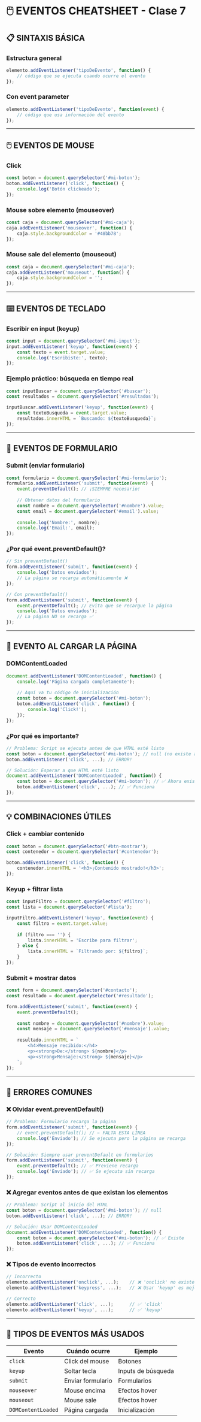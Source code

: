 # 🖱️ EVENTOS CHEATSHEET - Clase 7

## 📋 SINTAXIS BÁSICA

### **Estructura general**
```javascript
elemento.addEventListener('tipoDeEvento', function() {
    // código que se ejecuta cuando ocurre el evento
});
```

### **Con event parameter**
```javascript
elemento.addEventListener('tipoDeEvento', function(event) {
    // código que usa información del evento
});
```

---

## 🖱️ EVENTOS DE MOUSE

### **Click**
```javascript
const boton = document.querySelector('#mi-boton');
boton.addEventListener('click', function() {
    console.log('Botón clickeado');
});
```

### **Mouse sobre elemento (mouseover)**
```javascript
const caja = document.querySelector('#mi-caja');
caja.addEventListener('mouseover', function() {
    caja.style.backgroundColor = '#48bb78';
});
```

### **Mouse sale del elemento (mouseout)**
```javascript
const caja = document.querySelector('#mi-caja');
caja.addEventListener('mouseout', function() {
    caja.style.backgroundColor = '';
});
```

---

## ⌨️ EVENTOS DE TECLADO

### **Escribir en input (keyup)**
```javascript
const input = document.querySelector('#mi-input');
input.addEventListener('keyup', function(event) {
    const texto = event.target.value;
    console.log('Escribiste:', texto);
});
```

### **Ejemplo práctico: búsqueda en tiempo real**
```javascript
const inputBuscar = document.querySelector('#buscar');
const resultados = document.querySelector('#resultados');

inputBuscar.addEventListener('keyup', function(event) {
    const textoBusqueda = event.target.value;
    resultados.innerHTML = `Buscando: ${textoBusqueda}`;
});
```

---

## 📝 EVENTOS DE FORMULARIO

### **Submit (enviar formulario)**
```javascript
const formulario = document.querySelector('#mi-formulario');
formulario.addEventListener('submit', function(event) {
    event.preventDefault(); // ¡SIEMPRE necesario!
    
    // Obtener datos del formulario
    const nombre = document.querySelector('#nombre').value;
    const email = document.querySelector('#email').value;
    
    console.log('Nombre:', nombre);
    console.log('Email:', email);
});
```

### **¿Por qué event.preventDefault()?**
```javascript
// Sin preventDefault()
form.addEventListener('submit', function(event) {
    console.log('Datos enviados');
    // La página se recarga automáticamente ❌
});

// Con preventDefault()
form.addEventListener('submit', function(event) {
    event.preventDefault(); // Evita que se recargue la página
    console.log('Datos enviados');
    // La página NO se recarga ✅
});
```

---

## 🔄 EVENTO AL CARGAR LA PÁGINA

### **DOMContentLoaded**
```javascript
document.addEventListener('DOMContentLoaded', function() {
    console.log('Página cargada completamente');
    
    // Aquí va tu código de inicialización
    const boton = document.querySelector('#mi-boton');
    boton.addEventListener('click', function() {
        console.log('Click!');
    });
});
```

### **¿Por qué es importante?**
```javascript
// Problema: Script se ejecuta antes de que HTML esté listo
const boton = document.querySelector('#mi-boton'); // null (no existe aún)
boton.addEventListener('click', ...); // ERROR!

// Solución: Esperar a que HTML esté listo
document.addEventListener('DOMContentLoaded', function() {
    const boton = document.querySelector('#mi-boton'); // ✅ Ahora existe
    boton.addEventListener('click', ...); // ✅ Funciona
});
```

---

## 💡 COMBINACIONES ÚTILES

### **Click + cambiar contenido**
```javascript
const boton = document.querySelector('#btn-mostrar');
const contenedor = document.querySelector('#contenedor');

boton.addEventListener('click', function() {
    contenedor.innerHTML = '<h3>¡Contenido mostrado!</h3>';
});
```

### **Keyup + filtrar lista**
```javascript
const inputFiltro = document.querySelector('#filtro');
const lista = document.querySelector('#lista');

inputFiltro.addEventListener('keyup', function(event) {
    const filtro = event.target.value;
    
    if (filtro === '') {
        lista.innerHTML = 'Escribe para filtrar';
    } else {
        lista.innerHTML = `Filtrando por: ${filtro}`;
    }
});
```

### **Submit + mostrar datos**
```javascript
const form = document.querySelector('#contacto');
const resultado = document.querySelector('#resultado');

form.addEventListener('submit', function(event) {
    event.preventDefault();
    
    const nombre = document.querySelector('#nombre').value;
    const mensaje = document.querySelector('#mensaje').value;
    
    resultado.innerHTML = `
        <h4>Mensaje recibido:</h4>
        <p><strong>De:</strong> ${nombre}</p>
        <p><strong>Mensaje:</strong> ${mensaje}</p>
    `;
});
```

---

## 🚨 ERRORES COMUNES

### **❌ Olvidar event.preventDefault()**
```javascript
// Problema: Formulario recarga la página
form.addEventListener('submit', function(event) {
    // event.preventDefault(); // ← FALTA ESTA LÍNEA
    console.log('Enviado'); // Se ejecuta pero la página se recarga
});

// Solución: Siempre usar preventDefault en formularios
form.addEventListener('submit', function(event) {
    event.preventDefault(); // ✅ Previene recarga
    console.log('Enviado'); // ✅ Se ejecuta sin recarga
});
```

### **❌ Agregar eventos antes de que existan los elementos**
```javascript
// Problema: Script al inicio del HTML
const boton = document.querySelector('#mi-boton'); // null
boton.addEventListener('click', ...); // ERROR!

// Solución: Usar DOMContentLoaded
document.addEventListener('DOMContentLoaded', function() {
    const boton = document.querySelector('#mi-boton'); // ✅ Existe
    boton.addEventListener('click', ...); // ✅ Funciona
});
```

### **❌ Tipos de evento incorrectos**
```javascript
// Incorrecto
elemento.addEventListener('onclick', ...);    // ❌ 'onclick' no existe
elemento.addEventListener('keypress', ...);   // ❌ Usar 'keyup' es mejor

// Correcto
elemento.addEventListener('click', ...);      // ✅ 'click'
elemento.addEventListener('keyup', ...);      // ✅ 'keyup'
```

---

## 📝 TIPOS DE EVENTOS MÁS USADOS

| Evento | Cuándo ocurre | Ejemplo |
|--------|---------------|---------|
| `click` | Click del mouse | Botones |
| `keyup` | Soltar tecla | Inputs de búsqueda |
| `submit` | Enviar formulario | Formularios |
| `mouseover` | Mouse encima | Efectos hover |
| `mouseout` | Mouse sale | Efectos hover |
| `DOMContentLoaded` | Página cargada | Inicialización |